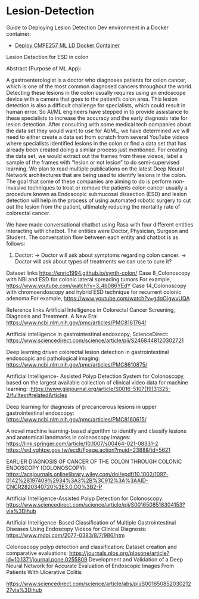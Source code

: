 # Lesion-Detection

Guide to Deploying Lesion Detection Dev environment in a Docker container:

- [Deploy CMPE257 ML LD Docker Container](./docs/README.md)

Lesion Detection for ESD in colon

Abstract (Purpose of ML App):

A gastroenterologist is a doctor who diagnoses patients for colon cancer, which is one of the most common diagnosed cancers throughout the world. Detecting these lesions in the colon usually requires using an endoscope device with a camera that goes to the patient’s colon area. This lesion detection is also a difficult challenge for specialists, which could result in human error. So AI/ML engineers have stepped in to provide assistance to these specialists to increase the accuracy and the early diagnosis rate for lesion detection. After consulting with some medical tech companies about the data set they would want to use for AI/ML, we have determined we will need to either create a data set from scratch from several YouTube videos where specialists identified lesions in the colon or find a data set that has already been created doing a similar process just mentioned. For creating the data set, we would extract out the frames from these videos, label a sample of the frames with “lesion or not lesion” to do semi-supervised learning. We plan to read multiple publications on the latest Deep Neural Network architectures that are being used to identify lesions in the colon. The goal that some of these companies are aiming to do is perform non-invasive techniques to treat or remove the patients colon cancer usually a procedure known as Endoscopic submucosal dissection (ESD) and lesion detection will help in the process of using automated robotic surgery to cut out the lesion from the patient, ultimately reducing the mortality rate of colorectal cancer.

We have made conversational chatbot using Rasa with four different entities interacting with chatbot. The entities were Doctor, Physician, Surgeon and Student. The conversation flow between each entity and chatbot is as follows:

1. Doctor:
-> Doctor will ask about symptoms regarding colon cancer.
-> Doctor will ask about types of treatments we can use to cure it?

 
Dataset links
https://enric1994.github.io/synth-colon/
Case 8_Colonoscopy with NBI and ESD for colonic lateral spreading tumors
For example, https://www.youtube.com/watch?v=3_4b086YEdY
Case 14_Colonoscopy with chromoendoscopy and hybrid ESD technique for recurrent colonic adenoma
For example, https://www.youtube.com/watch?v=gdqOigwvUQA
 
Reference links
Artificial Intelligence in Colorectal Cancer Screening, Diagnosis and Treatment. A New Era: https://www.ncbi.nlm.nih.gov/pmc/articles/PMC8161764/

Artificial intelligence in gastrointestinal endoscopy, ScienceDirect: https://www.sciencedirect.com/science/article/pii/S2468448120302721

Deep learning driven colorectal lesion detection in gastrointestinal endoscopic and pathological imaging: https://www.ncbi.nlm.nih.gov/pmc/articles/PMC8610875/

Artificial Intelligence- Assisted Polyp Detection System for Colonoscopy, based on the largest available collection of clinical video data for machine learning: :https://www.giejournal.org/article/S0016-5107(19)31325-2/fulltext#relatedArticles

Deep learning for diagnosis of precancerous lesions in upper gastrointestinal endoscopy: https://www.ncbi.nlm.nih.gov/pmc/articles/PMC8160615/

A novel machine learning-based algorithm to identify and classify lesions and anatomical landmarks in colonoscopy images: https://link.springer.com/article/10.1007/s00464-021-08331-2
https://wd.vghtpe.gov.tw/ecdt/Fpage.action?muid=2388&fid=5621

EARLIER DIAGNOSIS OF CANCER OF THE COLON THROUGH COLONIC ENDOSCOPY (COLONOSCOPY):
https://acsjournals.onlinelibrary.wiley.com/doi/epdf/10.1002/1097-0142%28197409%2934%3A3%2B%3C912%3A%3AAID-CNCR2820340720%3E3.0.CO%3B2-P

Artificial Intelligence-Assisted Polyp Detection for Colonoscopy: https://www.sciencedirect.com/science/article/pii/S0016508518304153?via%3Dihub

Artificial Intelligence-Based Classification of Multiple Gastrointestinal Diseases Using Endoscopy Videos for Clinical Diagnosis:
https://www.mdpi.com/2077-0383/8/7/986/htm


Colonoscopy polyp detection and classification: Dataset creation and comparative evaluations:
https://journals.plos.org/plosone/article?id=10.1371/journal.pone.0255809
Development and Validation of a Deep Neural Network for Accurate Evaluation of Endoscopic Images From Patients With Ulcerative Colitis

https://www.sciencedirect.com/science/article/abs/pii/S0016508520302122?via%3Dihub
